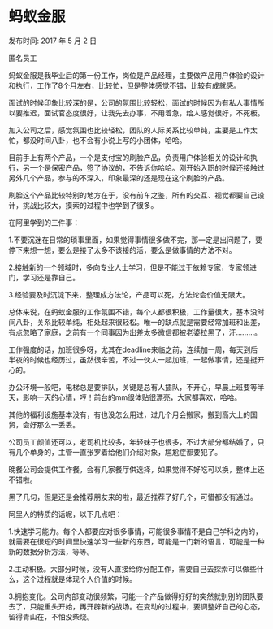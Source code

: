 # 蚂蚁金服

发布时间: 2017 年 5 月 2 日

匿名员工

蚂蚁金服是我毕业后的第一份工作，岗位是产品经理，主要做产品用户体验的设计和执行，工作了8个月左右，比较忙，但是整体感觉不错，比较有成就感。

面试的时候印象比较深的是，公司的氛围比较轻松，面试的时候因为有私人事情所以要推迟，面试官态度很好，让我先去办事，不用着急，给人感觉很好，不死板。

加入公司之后，感觉氛围也比较轻松，团队的人际关系比较单纯，主要是工作太忙，都没时间八卦，也不会有小说上写的小团体，哈哈。

目前手上有两个产品，一个是支付宝的刷脸产品，负责用户体验相关的设计和执行，另一个是保密产品，签了协议的，不告诉你哈哈。刚开始入职的时候还接触过另外几个产品，参与的不深入，印象最深的还是现在这个刷脸的产品。

刷脸这个产品比较特别的地方在于，没有前车之鉴，所有的交互、视觉都要自己设计，挑战比较大，摸索的过程中也学到了很多。

在阿里学到的三件事：

1.不要沉迷在日常的琐事里面，如果觉得事情很多做不完，那一定是出问题了，要停下来想一想，要么是接了太多不该接的活，要么是做事情的方法不对。

2.接触新的一个领域时，多向专业人士学习，但是不能过于依赖专家，专家领进门，学习还是靠自己。

3.经验要及时沉淀下来，整理成方法论，产品可以死，方法论会价值无限大。

总体来说，在蚂蚁金服的工作氛围不错，每个人都很积极，工作量很大，基本没时间八卦，关系比较单纯，相处起来很轻松。唯一的缺点就是需要经常加班和出差，有点忽略了家庭，之前有一个同事因为出差太多微信都被老婆拉黑了，汗.........。

工作强度的话，加班很多呀，尤其在deadline来临之前，连续加一周，每天到后半夜的时候也经历过，虽然很辛苦，不过一伙人一起加班，一起做事情，还是挺开心的。

办公环境一般吧，电梯总是要排队，关键是总有人插队，不开心，早晨上班要等半天，影响一天的心情，哼！前台的mm很体贴很漂亮，大家都喜欢，哈哈。

其他的福利设施基本没有，有也没怎么用过，过几个月会搬家，搬到高大上的国贸，会好那么一丢丢。

公司员工颜值还可以，老司机比较多，年轻妹子也很多，不过大部分都结婚了，只有几个单身的，主管一直张罗着给他们介绍对象，尴尬症都要犯了。

晚餐公司会提供工作餐，会有几家餐厅供选择，如果觉得不好吃可以换，整体上还不错啦。

黑了几句，但是还是会推荐朋友来的啦，最近推荐了好几个，可惜都没有通过。

阿里人的特质的话呢，以下几点吧：

1.快速学习能力。每个人都要应对很多事情，可能很多事情不是自己学科之内的，就需要在很短的时间里快速学习一些新的东西，可能是一门新的语言，可能是一种新的数据分析方法，等等。

2.主动积极。大部分时候，没有人直接给你分配工作，需要自己去探索可以做些什么，这个过程就是体现个人价值的时候。

3.拥抱变化。公司内部变动很频繁，可能一个产品做得好好的突然就别别的团队要去了，只能重头开始，再开辟新的战场。在变动的过程中，要调整好自己的心态，留得青山在，不怕没柴烧。